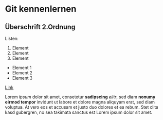# Git kennenlernen

## Überschrift 2.Ordnung

Listen:

1. Element
2. Element
3. Element
   
- Element 1
- Element 2
- Element 3

[Link](https://google.com)

Lorem *ipsum* dolor sit amet, consetetur **sadipscing** _elitr_, sed diam __nonumy eirmod tempor__ invidunt ut labore et dolore magna aliquyam erat, sed diam voluptua. At vero eos et accusam et justo duo dolores et ea rebum. Stet clita kasd gubergren, no sea takimata sanctus est Lorem ipsum dolor sit amet.


